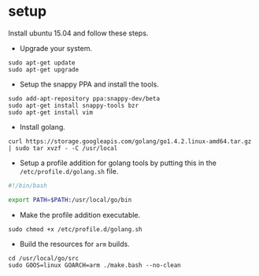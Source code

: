 # setup

Install ubuntu 15.04 and follow these steps.

* Upgrade your system.

```
sudo apt-get update
sudo apt-get upgrade
```

* Setup the snappy PPA and install the tools.

```
sudo add-apt-repository ppa:snappy-dev/beta
sudo apt-get install snappy-tools bzr
sudo apt-get install vim
```

* Install golang.

```
curl https://storage.googleapis.com/golang/go1.4.2.linux-amd64.tar.gz | sudo tar xvzf - -C /usr/local
```

* Setup a profile addition for golang tools by putting this in the `/etc/profile.d/golang.sh` file.

```bash
#!/bin/bash

export PATH=$PATH:/usr/local/go/bin
```

* Make the profile addition executable.

```
sudo chmod +x /etc/profile.d/golang.sh
```

* Build the resources for `arm` builds.

```
cd /usr/local/go/src
sudo GOOS=linux GOARCH=arm ./make.bash --no-clean
```
